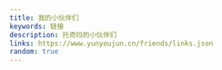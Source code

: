 ```yaml
---
title: 我的小伙伴们
keywords: 链接
description: 托奇玛的小伙伴们
links: https://www.yunyoujun.cn/friends/links.json
random: true
---
```

<YunLinks :links="frontmatter.links" :random="frontmatter.random" />

